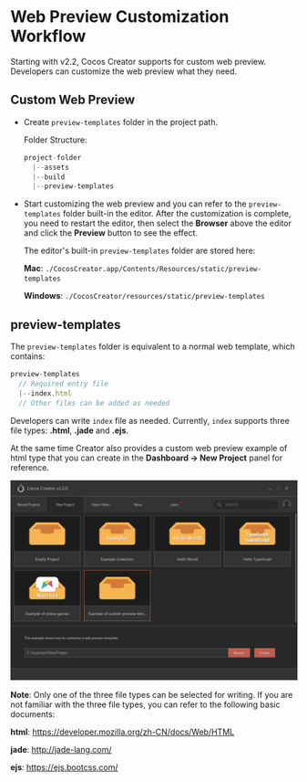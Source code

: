 # Web Preview Customization Workflow

Starting with v2.2, Cocos Creator supports for custom web preview. Developers can customize the web preview what they need.

## Custom Web Preview

- Create `preview-templates` folder in the project path.

  Folder Structure:

  ```js
  project-folder
    |--assets
    |--build
    |--preview-templates
  ```

- Start customizing the web preview and you can refer to the `preview-templates` folder built-in the editor. After the customization is complete, you need to restart the editor, then select the **Browser** above the editor and click the **Preview** button to see the effect.

  The editor's built-in `preview-templates` folder are stored here:

  **Mac**: `./CocosCreator.app/Contents/Resources/static/preview-templates`

  **Windows**: `./CocosCreator/resources/static/preview-templates`

## preview-templates

The `preview-templates` folder is equivalent to a normal web template, which contains:

  ```js
  preview-templates
    // Required entry file
    |--index.html
    // Other files can be added as needed
  ```

Developers can write `index` file as needed. Currently, `index` supports three file types: **.html**, **.jade** and **.ejs**.

At the same time Creator also provides a custom web preview example of html type that you can create in the **Dashboard -> New Project** panel for reference.

![Custom Preview Template](./custom-preview-template/create.png)

**Note**: Only one of the three file types can be selected for writing. If you are not familiar with the three file types, you can refer to the following basic documents:

**html**: <https://developer.mozilla.org/zh-CN/docs/Web/HTML>

**jade**: <http://jade-lang.com/>

**ejs**: <https://ejs.bootcss.com/>
